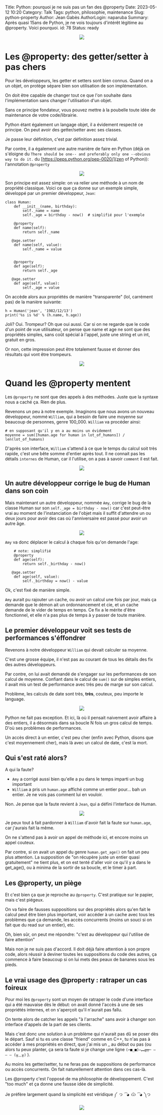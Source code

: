 Title: Python: pourquoi je ne suis pas un fan des @property
Date: 2023-05-12 10:20
Category: Talk
Tags: python, philosophie, maintenance
Slug: python-property
Author: Jean Gabès
AuthorLogin: naparuba
Summary: Après quasi 15ans de Python, je ne vois toujours d'intérêt légitime au @property. Voici pourquoi.
id: 78
Status: ready

<center><img src='/images/78/article.jpg'></center>

# Les @property: des getter/setter à pas chers
Pour les développeurs, les getter et setters sont bien connus. Quand on a un objet, on protège sépare bien son utilisation de son implémentation.

On doit être capable de changer tout ce que l'on souhaite dans l'implémentation sans changer l'utilisation d'un objet. 

Sans ce principe fondateur, vous pouvez mettre à la poubelle toute idée de maintenance de votre code/librairie.

Python étant également un langage objet, il a évidement respecté ce principe. On peut avoir des getter/setter avec ses classes.

Je passe leur définition, c'est par définition assez trivial.

Par contre, il a également une autre manière de faire en Python (déjà on s'éloigne du `There should be one-- and preferably only one --obvious way to do it.` du [https://peps.python.org/pep-0020/](zen of Python)): l'annotation `@property`

<center><img src='/images/common/reading.gif'></center> 

Son principe est assez simple: on va relier une méthode à un nom de propriété classique. Voici ce que ça donne sur un exemple simple, développé par un premier développeur, `Jean`:

    class Human:
        def __init__(name, birthday):
            self._name = name
            self._age = birthday - now()  # simplifié pour l'exemple

        @property
        def name(self):
            return self._name

       @age.setter
        def name(self, value):
            self._name = value


        @property
        def age(self):
            return self._age

       @age.setter
        def age(self, value):
            self._age = value
       

On accède alors aux propriétés de manière "transparente" (lol, carrément pas) de la manière suivante:

    h = Human('jean', '1982/12/13')
    print('%s is %d' % (h.name, h.age))

Joli? Oui. Trompeur? Oh que oui aussi. Car si on ne regarde que le code d'un point de vue utilisateur, on pense que name et age ne sont que des propriétés simples, sans coût spécial à l'appel, juste une string et un int, gratuit en gros.

Or non, cette impression peut être totalement fausse et donner des résultats qui vont être trompeurs.

<center><img src='/images/common/outch 2.gif'></center> 

# Quand les @property mentent

Les `@property` ne sont que des appels à des méthodes. Juste que la syntaxe nous a caché ça. Rien de plus.

Revenons un peu à notre exemple. Imaginons que nous avons un nouveau développeur, nommé `William`, qui a besoin de faire une moyenne sur beaucoup de personnes, genre 100_000. `William` va procéder ainsi:

    # en supposant qu'il y en a au moins un évidement
    moyenne = sum([human.age for human in lot_of_humans]) / len(lot_of_humans)

D'après son interface, `William` s'attend à ce que le temps du calcul soit très rapide, c'est une bête somme d'entier après tout. Il ne connait pas les détails `internes` de Human, car il l'utilise, on a pas à savoir `comment` il est fait.

<center><img src='/images/common/pasfaux.png'></center> 

## Un autre développeur corrige le bug de Human dans son coin

Mais maintenant un autre développeur, nommée `Amy`, corrige le bug de la classe Human sur son `self._age = birthday - now()` car c'est peut-être vrai au moment de l'instanciation de l'objet
mais il suffit d'attendre un ou deux jours pour avoir des cas où l'anniversaire est passé pour avoir un autre âge. 

<center><img src='/images/common/bug.jpg'></center> 

`Amy` va donc déplacer le calcul à chaque fois qu'on demande l'age:

        # note: simplifié
        @property
        def age(self):
            return self._birthday - now()

       @age.setter
        def age(self, value):
            self._birthday = now() - value

Ok, c'est fixé de manière simple. 

`Amy` aurait pu rajouter un cache, ou avoir un calcul une fois par jour, mais ça demande que le démon ait un ordonnancement et cie, et un cache demande de le vider de temps en temps. Ce fix a le mérite d'être fonctionnel, et elle n'a pas plus de temps à y passer de toute manière.

## Le premier développeur voit ses tests de performances s'éffondrer
Revenons à notre développeur `William` qui devait calculer sa moyenne. 

C'est une grosse équipe, il n'est pas au courant de tous les détails des fix des autres développeurs. 

Par contre, on lui avait demandé de s'engager sur les performances de son calcul de moyenne.
Confiant dans le calcul de `sum()` sur de simples entiers, il avait mis un test de performance avec très peu de marge sur son calcul.

Problème, les calculs de date sont très, **très**, couteux, peu importe le language. 

<center><img src='/images/common/sad (2).gif'></center> 

Python ne fait pas exception. Et ici, là où il pensait naivement avoir affaire à des entiers, il a désormais dans sa boucle N fois un gros calcul de temps. D'où ses problèmes de performances. 

Un accès direct à un entier, c'est peu cher (enfin avec Python, disons que c'est moyennement cher), mais là avec un calcul de date, c'est la mort.

## Qui s'est raté alors?
A qui la faute? 

 * `Amy` a corrigé aussi bien qu'elle a pu dans le temps imparti un bug important
 * `William` a pris un `human.age` affiché comme un entier pour... bah un entier. Je ne vois pas comment lui en vouloir.

Non. Je pense que la faute revient à `Jean`, qui a défini l'interface de Human. 

<center><img src='/images/common/stess (2).jpg'></center> 

Je peux tout à fait pardonner à `William` d'avoir fait la faute sur `human.age`, car j'aurais fait la même.

On ne s'attend pas à avoir un appel de méthode ici, et encore moins un appel couteux.

Par contre, si on avait un appel du genre `human.get_age()` on fait un peu plus attention. La supposition de "on récupère juste un entier quasi gratuitement" ne tient plus, et on est tenté d'aller voir ce qu'il y a dans le get_age(), ou à minima de la sortir de sa boucle, et le timer à part.

## Les @property, un piège
Et c'est bien ça que je reproche au `@property`. C'est pratique sur le papier, mais c'est piégeux.

On va faire de fausses suppositions sur des propriétés alors qu'en fait le calcul peut être bien plus important, voir accéder à un cache avec tous les problèmes que ça demande, les accès concurrents (moins un souci si on fait que du read sur un entier), etc.

Oh, bien sûr, on peut me répondre: "c'est au développeur qui l'utilise de faire attention"

Mais non je ne suis pas d'accord. Il doit déjà faire attention à son propre code, alors réussir à deviner toutes les suppositions du code des autres, ça commence à faire beaucoup si on lui mets des peaux de bananes sous les pieds.


## Le vrai usage des @property : ratraper un cas foireux
Pour moi les `@property` sont un moyen de ratraper le code d'une interface qui a été mauvaise dès le début: on avait donné l'accès à une de ses propriétés internes, et on s'aperçoit qu'il n'aurait pas fallu. 

On tente alors de catcher les appels "à l'arrache" sans avoir à changer son interface d'appels de la part de ses clients.

Mais c'est donc une solution à un problème qui n'aurait pas dû se poser dès le départ. Sauf si tu es une classe "friend" comme en C++, tu n'as pas à accéder à mes propriétés en direct, que j'ai mis un _ au début ou pas (ou alors tu peux planter, ça sera ta faute si je change une ligne `(⌐■_■)–︻╦╤─ – – – (╥﹏╥)` ).

Au moins les getter/setter, tu ne feras pas de suppositions de performance ou accès concurrents. On fait naturellement attention dans ces cas-là.

Les @property c'est l'opposé de ma philosophie de développement. C'est "too much" et ça donne une fausse idée de simplicité. 

Je préfère largement quand la simplicité est véridique `༼ つ ͡◕ Ѿ ͡◕ ༽つ`

<center><img src='/images/common/café.gif'></center> 
